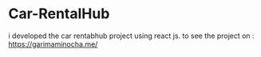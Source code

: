# Car-RentalHub
i developed the car rentabhub project using react js. to see the project on : https://garimaminocha.me/

